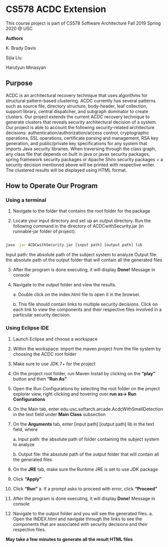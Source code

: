 # **CS578 ACDC Extension**

  
This course project is part of CS578 Software Architecture Fall 2019 Spring 2020 @ USC

**Authors**

K. Brady Davis

Sijia Liu

Harutyun Minasyan


## **Purpose**

ACDC is an architectural recovery technique that uses algorithms for structural pattern-based clustering. ACDC currently has several patterns such as source file, directory structure, body-header, leaf collection, support library, central dispatcher, and subgraph dominator to create clusters. Our project extends the current ACDC recovery technique to generate clusters that reveals security architectural decision of a system. Our project is able to account the following security-related architecture decisions: authentication/authorization/access control, cryptographic operations, SSL operations, certificate parsing and management, RSA key generation, and public/private key specifications for any system that imports Java security libraries. When traversing through the class graph, any class file that depends on built in java or javax security packages, spring framework security packages or Apache Shiro security packages + a security decision mentioned above will be printed with respective writer. The clustered results will be displayed using HTML format.

  

## **How to Operate Our Program**

  

### Using a terminal

1.  Navigate to the folder that contains the root folder for the package    

2.  Locate your input directory and set up an output directory. Run the following command in the directory of ACDCwithSecurity.jar (in runnable-jar folder of project):
    

  

```bash

java -jar ACDCwithSecurity.jar [input path] [output path] lib

```
  Input path: the absolute path of the subject system to analyze
  Output file: the absolute path of the output folder that will contain all the generated files

3. After the program is done executing, it will display **Done!** Message in console

4.  Navigate to the output folder and view the results.

	a.  Double click on the index.html file to open it in the browser.    
	
	b.  This file should contain links to multiple security decisions. Click on each link to view the components and their respective files involved in a particular security decision.
    

  

### Using Eclipse IDE

1.  Launch Eclipse and choose a workspace
    
2.  Within the workspace: import the maven project from the file system by choosing the ACDC root folder
    
3.  Make sure to use JDK 7+ for the project
    
4.  On the project root folder, run Maven Install by clicking on the **“play”** button and then **“Run As”**
    
5.  Open the Run Configurations by selecting the root folder on the project explorer view, right clicking and hovering over **run as-> Run Configurations**
    
6.  On the Main tab, enter edu.usc.softarch.arcade.AcdcWithSmellDetection in the text field under **Main Class** subsection
    
7.  On the **Arguments** tab, enter [input path] [output path] lib in the text field, where

	a.  Input path: the absolute path of folder containing the subject system to analyze
    
	b.  Output file: the absolute path of the output folder that will contain all the generated files
    

8.  On the **JRE** tab, make sure the Runtime JRE is set to use JDK package
    
9.  Click **“Apply”**
    
10.  Click **“Run”**
    a.  If a prompt asks to proceed with error, click **“Proceed”**
    
12.  After the program is done executing, it will display **Done!** Message in console
    
13.  Navigate to the output folder and you will see the generated files.
    a. Open the INDEX.html and navigate through the links to see the components that are associated with security decisions and their respective files.
    
**May take a few minutes to generate all the result HTML files**

